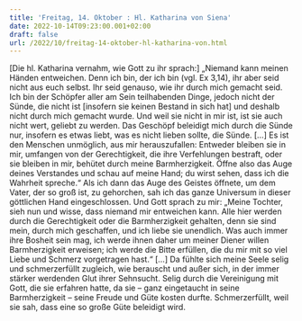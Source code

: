```yaml
---
title: 'Freitag, 14. Oktober : Hl. Katharina von Siena'
date: 2022-10-14T09:23:00.001+02:00
draft: false
url: /2022/10/freitag-14-oktober-hl-katharina-von.html
---
```


\[Die hl. Katharina vernahm, wie Gott zu ihr sprach:\] „Niemand kann meinen Händen entweichen. Denn ich bin, der ich bin (vgl. Ex 3,14), ihr aber seid nicht aus euch selbst. Ihr seid genauso, wie ihr durch mich gemacht seid. Ich bin der Schöpfer aller am Sein teilhabenden Dinge, jedoch nicht der Sünde, die nicht ist \[insofern sie keinen Bestand in sich hat\] und deshalb nicht durch mich gemacht wurde. Und weil sie nicht in mir ist, ist sie auch nicht wert, geliebt zu werden. Das Geschöpf beleidigt mich durch die Sünde nur, insofern es etwas liebt, was es nicht lieben sollte, die Sünde. \[…\] Es ist den Menschen unmöglich, aus mir herauszufallen: Entweder bleiben sie in mir, umfangen von der Gerechtigkeit, die ihre Verfehlungen bestraft, oder sie bleiben in mir, behütet durch meine Barmherzigkeit. Öffne also das Auge deines Verstandes und schau auf meine Hand; du wirst sehen, dass ich die Wahrheit spreche.“ Als ich dann das Auge des Geistes öffnete, um dem Vater, der so groß ist, zu gehorchen, sah ich das ganze Universum in dieser göttlichen Hand eingeschlossen. Und Gott sprach zu mir: „Meine Tochter, sieh nun und wisse, dass niemand mir entweichen kann. Alle hier werden durch die Gerechtigkeit oder die Barmherzigkeit gehalten, denn sie sind mein, durch mich geschaffen, und ich liebe sie unendlich. Was auch immer ihre Bosheit sein mag, ich werde ihnen daher um meiner Diener willen Barmherzigkeit erweisen; ich werde die Bitte erfüllen, die du mir mit so viel Liebe und Schmerz vorgetragen hast.“ \[…\] Da fühlte sich meine Seele selig und schmerzerfüllt zugleich, wie berauscht und außer sich, in der immer stärker werdenden Glut ihrer Sehnsucht. Selig durch die Vereinigung mit Gott, die sie erfahren hatte, da sie – ganz eingetaucht in seine Barmherzigkeit – seine Freude und Güte kosten durfte. Schmerzerfüllt, weil sie sah, dass eine so große Güte beleidigt wird.